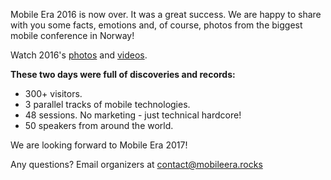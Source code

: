 
Mobile Era 2016 is now over. It was a great success.
 We are happy to share with you some facts, emotions and, of course, photos from the biggest mobile conference in Norway!

Watch 2016's [photos](https://www.facebook.com/pg/mobileeraconf/photos/?tab=albums) and [videos](https://vimeo.com/mobileera/).

**These two days were full of discoveries and records:**

* 300+ visitors.
* 3 parallel tracks of mobile technologies.
* 48 sessions. No marketing - just technical hardcore!
* 50 speakers from around the world.

We are looking forward to Mobile Era 2017!

Any questions? Email organizers at [contact@mobileera.rocks](mailto:contact@mobileera.rocks)
